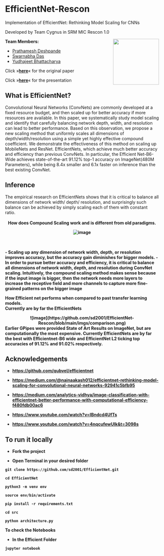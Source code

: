 # EfficientNet-Rescon
Implementation of EfficientNet: Rethinking Model Scaling for CNNs 

Developed by Team Cygnus in SRM MIC Rescon 1.0

<div>  
  <img align="right" width="150" height="150" src="https://github.com/sd2001/EfficientNet-Rescon/blob/main/imgs/bs.png">
 </div> 
<strong>Team Members:</strong>

- <a href="https://github.com/PrathameshDeshpande">Prathamesh Deshpande</a>
- <a href="https://github.com/sd2001">Swarnabha Das</a>
- <a href="https://github.com/norserambler">Yudhajeet Bhattacharya</a>


Click »<a href="https://arxiv.org/pdf/1905.11946v5.pdf"><strong>here</strong></a>« for the original paper

Click »<a href="https://docs.google.com/presentation/d/1orDLEPOTLfVI5EltMJxhI4yiSQFK488SRkb6umpKSls/edit?usp=sharing"><strong>here</strong></a>« for the presentation

<h2>What is EfficientNet?</h2>
Convolutional Neural Networks (ConvNets) are commonly developed at a fixed resource budget, and then scaled up for better accuracy if more resources are available. In this paper, we systematically study model scaling and identify that carefully balancing network depth, width, and resolution can lead to better performance. Based on this observation, we propose a new scaling method that uniformly scales all dimensions of depth/width/resolution using a simple yet highly effective compound coefficient. We demonstrate the effectiveness of this method on scaling up MobileNets and ResNet.
EfficientNets, which achieve much better accuracy and efficiency than previous ConvNets. 
In particular, the Efficient Net-B6-Wide achieves state-of-the-art 91.12% top-1 accuracy on ImageNet(480M Parameters), while being 8.4x smaller and 6.1x faster on inference than the best existing ConvNet.
  
<h2>Inference</h2>
The empirical research on EfficientNets shows that it is critical to balance all dimensions of network width/ depth/ resolution, and surprisingly such balance can be achieved by simply scaling each of them with constant ratio.
<br><br>
<div align="center">
<b>How does Compound Scaling work and is different from old paradigms.<br>
  
![image](https://github.com/sd2001/EfficientNet-Rescon/blob/main/imgs/compound.png)  
</div>
<br><br>
- Scaling up any dimension of network width, depth, or resolution improves accuracy, but the accuracy gain diminishes for bigger models.
- In order to pursue better accuracy and efficiency, it is critical to balance all dimensions of network width, depth, and resolution during ConvNet scaling.
Intuitively, the compound scaling method makes sense because if the input image is bigger, then the network needs more layers to increase the receptive field and more channels to capture more fine-grained patterns on the bigger image


<b>How Efficient net performs when compared to past transfer learning models.<br>Currently are by far the EfficientNets 
<div align="center">
![image](https://github.com/sd2001/EfficientNet-Rescon/blob/main/imgs/comparison.png)
</div>
Earlier GPipes were provided State of Art Results on ImageNet, but are computationally the most expensive. Currently EfficientNets are by far the best with Efficientnet-B6 wide and EfficientNet L2 ticking top accuracies of 91.12% and 91.02% respectively.

<h2>Acknowledgements</h2>

- https://github.com/qubvel/efficientnet

- https://medium.com/@nainaakash012/efficientnet-rethinking-model-scaling-for-convolutional-neural-networks-92941c5bfb95

- https://medium.com/analytics-vidhya/image-classification-with-efficientnet-better-performance-with-computational-efficiency-f480fdb00ac6

- https://www.youtube.com/watch?v=IBndcd4UfTs

- https://www.youtube.com/watch?v=4nqcufewUlk&t=3098s

<h2>To run it locally</h2>

- Fork the project

- Open Terminal in your desired folder

```
git clone https://github.com/sd2001/EfficientNet.git

cd EfficientNet

python3 -m venv env

source env/bin/activate

pip install -r requirements.txt

cd src
 
python architecture.py
```

**To check the Notebooks**

- In the Efficient Folder

```
jupyter notebook
```

